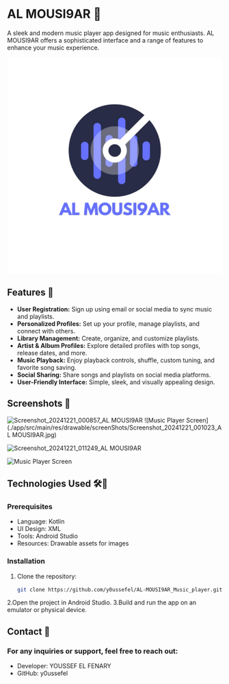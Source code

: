 # AL MOUSI9AR 🎵
A sleek and modern music player app designed for music enthusiasts. AL MOUSI9AR offers a sophisticated interface and a range of features to enhance your music experience.

![AL MOUSI9AR Banner](./app/src/main/res/drawable/screenShots/IMG-20241220-WA0005.jpg)

## Features 🚀
- **User Registration:** Sign up using email or social media to sync music and playlists.
- **Personalized Profiles:** Set up your profile, manage playlists, and connect with others.
- **Library Management:** Create, organize, and customize playlists.
- **Artist & Album Profiles:** Explore detailed profiles with top songs, release dates, and more.
- **Music Playback:** Enjoy playback controls, shuffle, custom tuning, and favorite song saving.
- **Social Sharing:** Share songs and playlists on social media platforms.
- **User-Friendly Interface:** Simple, sleek, and visually appealing design.

## Screenshots 📸
![Screenshot_20241221_000857_AL MOUSI9AR](https://github.com/user-attachments/assets/41627f6a-725d-44ba-a6f7-b03b437c4023)
![Music Player Screen](./app/src/main/res/drawable/screenShots/Screenshot_20241221_001023_AL MOUSI9AR.jpg)

![Screenshot_20241221_011249_AL MOUSI9AR](https://github.com/user-attachments/assets/4050ecbb-7392-4493-9cf3-227791451d7d)


![Music Player Screen](./app/src/main/res/drawable/screenShots/)

## Technologies Used 🛠️🤝
### Prerequisites
- Language: Kotlin
- UI Design: XML
- Tools: Android Studio
- Resources: Drawable assets for images

### Installation
1. Clone the repository:
   ```bash
   git clone https://github.com/y0ussefel/AL-MOUSI9AR_Music_player.git
2.Open the project in Android Studio.
3.Build and run the app on an emulator or physical device.

## Contact 💬
### For any inquiries or support, feel free to reach out:
- Developer: YOUSSEF EL FENARY
- GitHub: y0ussefel



